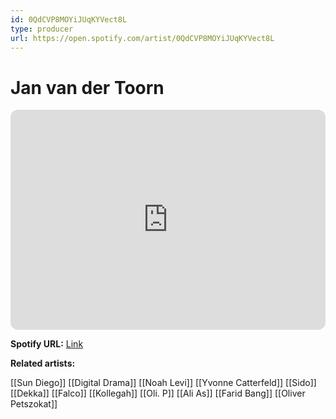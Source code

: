 ```yaml
---
id: 0QdCVP8MOYiJUqKYVect8L
type: producer
url: https://open.spotify.com/artist/0QdCVP8MOYiJUqKYVect8L
---
```

# Jan van der Toorn

<iframe style="border-radius:12px" src="https://open.spotify.com/embed/artist/0QdCVP8MOYiJUqKYVect8L" width="100%" height="352" frameBorder="0" allowfullscreen="" allow="autoplay; clipboard-write; encrypted-media; fullscreen; picture-in-picture" loading="lazy"></iframe>

**Spotify URL:** [Link](https://open.spotify.com/artist/0QdCVP8MOYiJUqKYVect8L)

**Related artists:**

[[Sun Diego]]
[[Digital Drama]]
[[Noah Levi]]
[[Yvonne Catterfeld]]
[[Sido]]
[[Dekka]]
[[Falco]]
[[Kollegah]]
[[Oli. P]]
[[Ali As]]
[[Farid Bang]]
[[Oliver Petszokat]]
